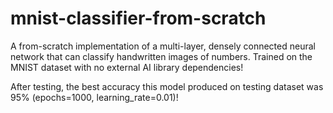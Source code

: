 # mnist-classifier-from-scratch

A from-scratch implementation of a multi-layer, densely connected neural network that can classify handwritten images of numbers. Trained on the MNIST dataset with no external AI library dependencies!

After testing, the best accuracy this model produced on testing dataset was 95% (epochs=1000, learning_rate=0.01)!

